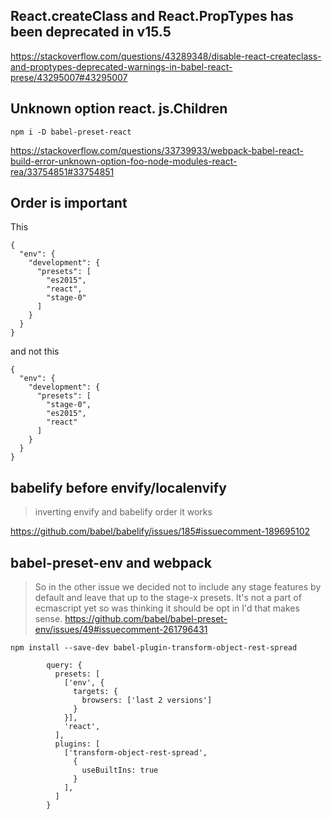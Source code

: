 ## React.createClass and React.PropTypes has been deprecated in v15.5

https://stackoverflow.com/questions/43289348/disable-react-createclass-and-proptypes-deprecated-warnings-in-babel-react-prese/43295007#43295007

## Unknown option react. js.Children

`npm i -D babel-preset-react`

https://stackoverflow.com/questions/33739933/webpack-babel-react-build-error-unknown-option-foo-node-modules-react-rea/33754851#33754851

## Order is important

This

```
{
  "env": {
    "development": {
      "presets": [
        "es2015",
        "react",
        "stage-0"
      ]
    }
  }
}
```

and not this

```
{
  "env": {
    "development": {
      "presets": [
        "stage-0",
        "es2015",
        "react"
      ]
    }
  }
}
```

## babelify before envify/localenvify

>inverting envify and babelify order it works

https://github.com/babel/babelify/issues/185#issuecomment-189695102

## babel-preset-env and webpack

>So in the other issue we decided not to include any stage features by default and leave that up to the stage-x presets. It's not a part of ecmascript yet so was thinking it should be opt in I'd that makes sense. https://github.com/babel/babel-preset-env/issues/49#issuecomment-261796431

`npm install --save-dev babel-plugin-transform-object-rest-spread`

```
        query: {
          presets: [
            ['env', {
              targets: {
                browsers: ['last 2 versions']
              }
            }],
            'react',
          ],
          plugins: [
            ['transform-object-rest-spread',
              {
                useBuiltIns: true
              }
            ],
          ]
        }
```



